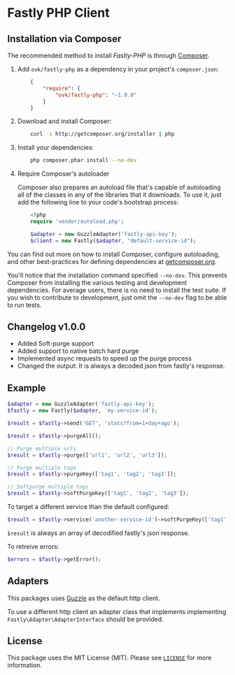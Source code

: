 Fastly PHP Client 
====

Installation via Composer
-------------------------
The recommended method to install _Fastly-PHP_ is through [Composer](http://getcomposer.org).

1. Add ``ovk/fastly-php`` as a dependency in your project's ``composer.json``:

    ```json
        {
            "require": {
                "ovk/fastly-php": "~1.0.0"
            }
        }
    ```

2. Download and install Composer:

    ```bash
        curl -s http://getcomposer.org/installer | php
    ```

3. Install your dependencies:

    ```bash
        php composer.phar install --no-dev
    ```

4. Require Composer's autoloader

    Composer also prepares an autoload file that's capable of autoloading all of the classes in any of the libraries that it downloads. To use it, just add the following line to your code's bootstrap process:

    ```php
        <?php
        require 'vendor/autoload.php';

        $adapter = new GuzzleAdapter('fastly-api-key');
        $client = new Fastly($adapter, "default-service-id");
    ```
You can find out more on how to install Composer, configure autoloading, and other best-practices for defining dependencies at [getcomposer.org](http://getcomposer.org).

You'll notice that the installation command specified `--no-dev`.  This prevents Composer from installing the various testing and development dependencies.  For average users, there is no need to install the test suite. If you wish to contribute to development, just omit the `--no-dev` flag to be able to run tests.

Changelog v1.0.0
---
- Added Soft-purge support
- Added support to native batch hard purge
- Implemented async requests to speed up the purge process
- Changed the output: It is always a decoded json from fastly's response. 


Example
---

```php
$adapter = new GuzzleAdapter('fastly-api-key');
$fastly = new Fastly($adapter, 'my-service-id');

$result = $fastly->send('GET', 'stats?from=1+day+ago');

$result = $fastly->purgeAll();
```

```php
// Purge multiple urls
$result = $fastly->purge(['url1', 'url2', 'url3']);
```

```php
// Purge multiple tags
$result = $fastly->purgeKey(['tag1', 'tag2', 'tag3']);
```

```php
// Softpurge multiple tags
$result = $fastly->softPurgeKey(['tag1', 'tag2', 'tag3']);
```

To target a different service than the default configured:
```php
$result = $fastly->service('another-service-id')->softPurgeKey(['tag1', 'tag2', 'tag3']);
```

``$result`` is always an array of decodified fastly's json response.

To retreive errors:
```php
$errors = $fastly->getError();
```

Adapters
---
This packages uses [Guzzle](https://github.com/guzzle/guzzle) as the default http client.

To use a different http client an adapter class that implements implementing ``Fastly\Adapter\AdapterInterface`` should be provided.


License
-----

This package uses the MIT License (MIT). Please see [`LICENSE`](LICENSE) for more information.
